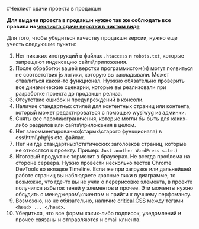 #Чеклист сдачи проекта в продакшн

**Для выдачи проекта в продакшн нужно так же соблюдать все правила из [чеклиста сдачи верстки в чистом виде](https://github.com/ideus-team/guidelines/blob/master/frontend/pure-layout.md)**

Для того, чтобы убедиться качеству продакшн версии, нужно еще учесть следующие пункты:

1. Нет никаких инструкций в файлах ``.htaccess`` и ``robots.txt``, которые запрещают индексацию сайта\приложения.
2. После обработки вашей верстки программистом(и) могут появиться не соответствия js логики, которую вы закладывали. Может отвалиться какой-то функционал. Нуэжно обязательно проверить все динамические сценарии, которые вы реализовали при разработке проекта до продакшн релиза.
3. Отсутствие ошибок и предупреждений в консоли.
4. Наличие стандартных стилей для контентных страниц или контента, который может редактироваться с помощью wysiwyg из админки.
5. Сняты все пароли\ограничения, которые могли бы быть для каких-либо разделов или сайта\приложения в целом.
6. Нет закомментированых(старых\старого функционала) в css\html\php\js etc. файлах.
7. Нет ни где стандартных\статических заголовков страниц, которые не относятся к проекту. Пример: ``Just another WordPress site`` :)
8. Итоговый продукт не тормозит в браузерах. Не всегда проблема на стороне сервера. Нужно провести несколько тестов Chrome DevTools во вкладке Timeline. Если же при загрузке или дальнейшей работе страниц вы наблюдаете красные пики в диаграмме, то возможно, что где-то вы не учли о перерисовке элемента, в проекте получился избыток теней у элементов и прочее. Эти моменты нужно обсудить с менеджером\клиентом и прийти к лучшему перфомансу.
9. Возможно, но не обязательно, наличие [critical CSS](https://www.smashingmagazine.com/2015/08/understanding-critical-css/) между тегами ``<head> ... </head>``.
10. Убедиться, что все формы каких-либо подписок, уведомлений и прочее связаны и отправляются и email клиента.
